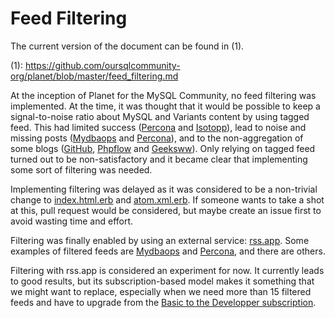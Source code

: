 # Feed Filtering

The current version of the document can be found in (1).

(1): https://github.com/oursqlcommunity-org/planet/blob/master/feed_filtering.md

At the inception of Planet for the MySQL Community, no feed filtering was implemented.
At the time, it was thought that it would be possible to keep a signal-to-noise ratio
about MySQL and Variants content by using tagged feed.  This had limited success
([Percona](https://github.com/oursqlcommunity-org/planet/issues/6) and
[Isotopp](https://github.com/oursqlcommunity-org/planet/issues/48)),
lead to noise and missing posts
([Mydbaops](https://github.com/oursqlcommunity-org/planet/issues/70) and
[Percona](https://github.com/oursqlcommunity-org/planet/issues/68)),
and to the non-aggregation of some blogs 
([GitHub](https://github.com/oursqlcommunity-org/planet/issues/7),
[Phpflow](https://github.com/oursqlcommunity-org/planet/issues/9) and 
[Geeksww](https://github.com/oursqlcommunity-org/planet/issues/66)).
Only relying on tagged feed turned out to be non-satisfactory and it became clear that
implementing some sort of filtering was needed.

Implementing filtering was delayed as it was considered to be a non-trivial
change to
[index.html.erb](https://github.com/oursqlcommunity-org/planet/blob/master/template/index.html.erb)
and [atom.xml.erb](https://github.com/oursqlcommunity-org/planet/blob/master/template/atom.xml.erb).
If someone wants to take a shot at this, pull request would be considered,
but maybe create an issue first to avoid wasting time and effort.

Filtering was finally enabled by using an external service:
[rss.app](https://rss.app/).  Some examples of filtered feeds are 
[Mydbaops](https://github.com/oursqlcommunity-org/planet/commit/79362749ad88b1f00fc9c3398d4ded0f36b2aac9)
and [Percona](https://github.com/oursqlcommunity-org/planet/commit/7b6e80760854e27c4d6746c495433713ea8c0a94),
and there are others.

Filtering with rss.app is considered an experiment for now.  It currently
leads to good results, but its subscription-based model makes it something
that we might want to replace, especially when we need more
than 15 filtered feeds and have to upgrade from the [Basic to the Developper
subscription](https://rss.app/plans).
